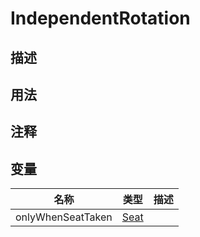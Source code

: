 # IndependentRotation

## 描述

## 用法

## 注释

## 变量
| 名称 | 类型 | 描述 |
| ----------- | ----------- | ----------- |
| onlyWhenSeatTaken | [Seat](./Seat.md) |  |

